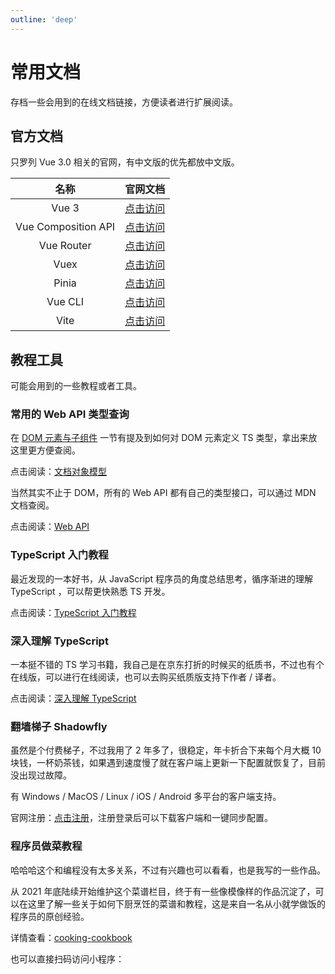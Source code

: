 ```yaml
---
outline: 'deep'
---
```


# 常用文档

存档一些会用到的在线文档链接，方便读者进行扩展阅读。

## 官方文档

只罗列 Vue 3.0 相关的官网，有中文版的优先都放中文版。

|        名称         |                                官网文档                                |
| :-----------------: | :--------------------------------------------------------------------: |
|        Vue 3        |                    [点击访问](https://cn.vuejs.org)                    |
| Vue Composition API | [点击访问](https://cn.vuejs.org/guide/extras/composition-api-faq.html) |
|     Vue Router      |                [点击访问](https://router.vuejs.org/zh/)                |
|        Vuex         |                 [点击访问](https://vuex.vuejs.org/zh/)                 |
|        Pinia        |                  [点击访问](https://pinia.vuejs.org/)                  |
|       Vue CLI       |                 [点击访问](https://cli.vuejs.org/zh/)                  |
|        Vite         |                   [点击访问](https://cn.vitejs.dev/)                   |

## 教程工具

可能会用到的一些教程或者工具。

### 常用的 Web API 类型查询

在 [DOM 元素与子组件](component.md#dom-元素与子组件) 一节有提及到如何对 DOM 元素定义 TS 类型，拿出来放这里更方便查阅。

点击阅读：[文档对象模型](https://developer.mozilla.org/zh-CN/docs/Web/API/Document_Object_Model)

当然其实不止于 DOM，所有的 Web API 都有自己的类型接口，可以通过 MDN 文档查阅。

点击阅读：[Web API](https://developer.mozilla.org/zh-CN/docs/Web/API)

### TypeScript 入门教程

最近发现的一本好书，从 JavaScript 程序员的角度总结思考，循序渐进的理解 TypeScript ，可以帮更快熟悉 TS 开发。

点击阅读：[TypeScript 入门教程](http://ts.xcatliu.com/)

### 深入理解 TypeScript

一本挺不错的 TS 学习书籍，我自己是在京东打折的时候买的纸质书，不过也有个在线版，可以进行在线阅读，也可以去购买纸质版支持下作者 / 译者。

点击阅读：[深入理解 TypeScript](https://jkchao.github.io/typescript-book-chinese/)

### 翻墙梯子 Shadowfly

虽然是个付费梯子，不过我用了 2 年多了，很稳定，年卡折合下来每个月大概 10 块钱，一杯奶茶钱，如果遇到速度慢了就在客户端上更新一下配置就恢复了，目前没出现过故障。

有 Windows / MacOS / Linux / iOS / Android 多平台的客户端支持。

官网注册：[点击注册](https://shadowflys.us/#/register?code=wGJvZMP9)，注册登录后可以下载客户端和一键同步配置。

### 程序员做菜教程

哈哈哈这个和编程没有太多关系，不过有兴趣也可以看看，也是我写的一些作品。

从 2021 年底陆续开始维护这个菜谱栏目，终于有一些像模像样的作品沉淀了，可以在这里了解一些关于如何下厨烹饪的菜谱和教程，这是来自一名从小就学做饭的程序员的原创经验。

详情查看：[cooking-cookbook](https://github.com/chengpeiquan/cooking-cookbook)

也可以直接扫码访问小程序：

<ClientOnly>
  <ImgWrap
    src="/assets/img/cookbook-miniprogram.jpg"
    alt="请打开微信扫描二维码"
  />
</ClientOnly>
